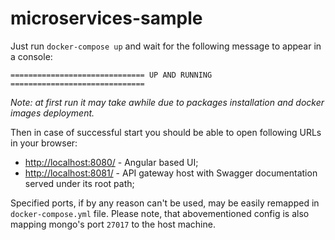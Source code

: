 # microservices-sample

Just run `docker-compose up` and wait for the following message to appear in a console:

`============================== UP AND RUNNING ==============================`

_Note: at first run it may take awhile due to packages installation and docker images deployment._


Then in case of successful start you should be able to open following URLs in your browser:
- [http://localhost:8080/](http://localhost:8080/)  - Angular based UI;
- [http://localhost:8081/](http://localhost:8081/) - API gateway host with Swagger documentation served under its root path; 

Specified ports, if by any reason can't be used, may be easily remapped in `docker-compose.yml` file. Please note, that abovementioned config is also mapping mongo's port `27017` to the host machine.
